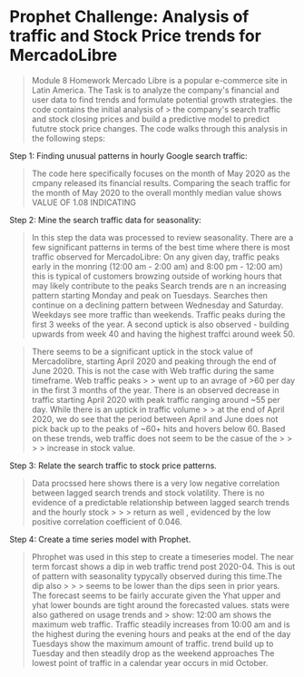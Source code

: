 # Prophet Challenge: Analysis of traffic and Stock Price trends for MercadoLibre
> Module 8 Homework
> Mercado Libre is a popular e-commerce site in Latin America. The Task is to analyze the company's financial and user data to find trends and formulate potential growth strategies. the code contains the initial analysis of > the company's search traffic  and stock closing prices and build a predictive model to predict fututre stock price changes. The code walks through this analysis in the following steps:

Step 1: Finding unusual patterns in hourly Google search traffic:

> The code here specifically focuses on the month of May 2020  as the cmpany released its financial results. Comparing the seach traffic for the month of May 2020 to the overall monthly median value shows  VALUE OF 1.08 INDICATING 

Step 2: Mine the search traffic data for seasonality:


> In this step the data was processed to review seasonality. There are a few significant patterns in terms of the best time where there is most traffic observed for MercadoLibre:
> On any given day, traffic peaks early in the monring (12:00 am - 2:00 am) and 8:00 pm - 12:00 am) this is typical of customers browzing outside of working hours that may likely contribute to the peaks
> Search trends are n an increasing pattern starting Monday and peak on Tuesdays. Searches then continue on a declining pattern between Wednesday and Saturday. Weekdays see more traffic than weekends.
> Traffic peaks during the first 3 weeks of the year. A second uptick is also observed - building upwards from week 40 and having the highest traffci around week 50. 

> There seems to be a significant uptick in the stock value of Mercadolibre, starting April 2020 and peaking through the end of June 2020. This is not the case with Web traffic during the same timeframe. Web traffic peaks > > went up to an avrage of >60 per day in the first 3 months of the year. There is an observed decrease in traffic starting April 2020 with peak traffic ranging around ~55 per day. While there is an uptick in traffic volume > > at the end of April 2020, we do see that the period between April and June does not pick back up to the peaks of ~60+ hits and hovers below 60. Based on these trends, web traffic does not seem to be the casue of the > > > > increase in stock value.

Step 3: Relate the search traffic to stock price patterns.

> Data procssed here shows there is a very low negative correlation between lagged search trends and stock volatility. There is no evidence of a predictable relationship between lagged search trends and the hourly stock > > > return as well , evidenced by the low positive correlation coefficient of 0.046.

Step 4: Create a time series model with Prophet.

> Phrophet was used in this step to create a timeseries model. The near term forcast shows a dip in web traffic trend post 2020-04. This is out of pattern with seasonality typycally observed during this time.The dip also > > > seems to be lower than the dips seen in prior years. The forecast seems to be fairly accurate given the Yhat upper and yhat lower bounds are tight around the forecasted values. stats were also gathered on usage trends and > show:
> 12:00 am shows the maximum web traffic. Traffic steadily increases from 10:00 am and is the highest during the evening hours and peaks at the end of the day
> Tuesdays show the maximum amount of traffic. trend build up to Tuesday and then steadily drop as the weekend approaches
> The lowest point of traffic in a calendar year occurs in mid October.
